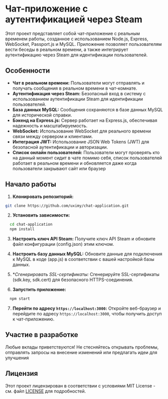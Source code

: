 # Чат-приложение с аутентификацией через Steam

Этот проект представляет собой чат-приложение с реальным временем работы, созданное с использованием Node.js, Express, WebSocket, Passport.js и MySQL. Приложение позволяет пользователям вести беседы в реальном времени, а также интегрирует аутентификацию через Steam для идентификации пользователей.

## Особенности

- **Чат в реальном времени:** Пользователи могут отправлять и получать сообщения в реальном времени в чат-комнате.
- **Аутентификация через Steam:** Безопасный вход в систему с использованием аутентификации Steam для идентификации пользователей.
- **База данных MySQL:** Сообщения сохраняются в базе данных MySQL для исторической справки.
- **Бэкенд на Express.js:** Сервер работает на Express.js, обеспечивая надежность и масштабируемость.
- **WebSocket:** Использование WebSocket для реального времени связи между сервером и клиентами.
- **Интеграция JWT:** Использование JSON Web Tokens (JWT) для безопасной аутентификации и авторизации.
- **Список онлайн пользователей:** Пользователи могут проверять кто на данный момент сидит в чате помимо себя, список пользователей работает в реальном времени и обновляется даже когда пользователи закрывают сайт или браузер


## Начало работы

1. **Клонировать репозиторий:**
```bash
git clone https://github.com/uximy/chat-application.git
```
2. **Установить зависимости:**
```bash
  cd chat-application
  npm install
```
3. **Настроить ключ API Steam:**
Получите ключ API Steam и обновите файл конфигурации (config.json) этим ключом.

4. **Настроить базу данных MySQL:**
Обновите данные для подключения к MySQL в коде (app.js) в соответствии с вашей настройкой базы данных.

5. **Сгенерировать SSL-сертификаты:*
Сгенерируйте SSL-сертификаты (sdk.key, sdk.cert) для безопасного HTTPS-соединения.

6. **Запустить приложение:**
```bash
  npm start
```
7. **Перейти по адресу `https://localhost:3000`:**
Откройте веб-браузер и перейдите по адресу `https://localhost:3000`, чтобы получить доступ к чат-приложению.

## Участие в разработке
Любые вклады приветствуются! Не стесняйтесь открывать проблемы, отправлять запросы на внесение изменений или предлагать идеи для улучшения

## Лицензия
Этот проект лицензирован в соответствии с условиями MIT License - см. файл [LICENSE](LICENSE) для подробностей.
